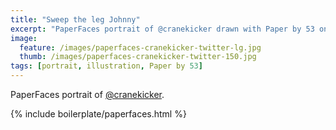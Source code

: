 ```yaml
---
title: "Sweep the leg Johnny"
excerpt: "PaperFaces portrait of @cranekicker drawn with Paper by 53 on an iPad."
image: 
  feature: /images/paperfaces-cranekicker-twitter-lg.jpg
  thumb: /images/paperfaces-cranekicker-twitter-150.jpg
tags: [portrait, illustration, Paper by 53]
---
```


PaperFaces portrait of [@cranekicker](http://twitter.com/cranekicker).

{% include boilerplate/paperfaces.html %}